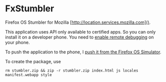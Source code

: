# FxStumbler

Firefox OS Stumbler for Mozilla [http://location.services.mozilla.com]().

This application uses API only available to certified apps. So you can only install it on a developer phone. You need to [enable remote debugging](https://developer.mozilla.org/en-US/docs/Mozilla/Firefox_OS/Debugging/Developer_settings#Remote_debugging) on your phone.

To push the application to the phone, I [push it from the Firefox OS Simulator](https://developer.mozilla.org/en-US/docs/Tools/Firefox_OS_Simulator#Push_to_device).


To create the package, use 

    rm stumbler.zip && zip -r stumbler.zip index.html js locales manifest.webapp style

